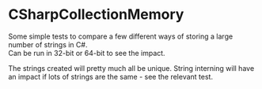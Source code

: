 # CSharpCollectionMemory
Some simple tests to compare a few different ways of storing a large number of strings in C#.  
Can be run in 32-bit or 64-bit to see the impact.  

The strings created will pretty much all be unique. String interning will have an impact if lots of strings are the same - see the relevant test.
